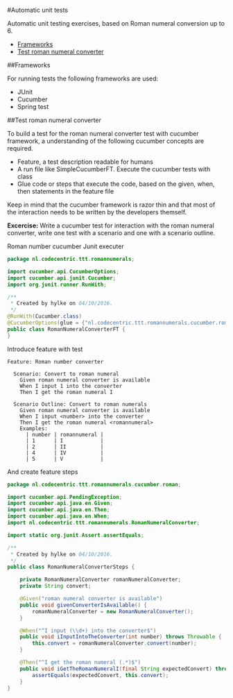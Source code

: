 #Automatic unit tests

Automatic unit testing exercises, based on Roman numeral conversion up to 6. 

- [Frameworks](#frameworks)
- [Test roman numeral converter](test-roman-numeral-converter)

##Frameworks

For running tests the following frameworks are used:

- JUnit
- Cucumber
- Spring test

##Test roman numeral converter

To build a test for the roman numeral converter test with cucumber framework, a understanding 
of the following cucumber concepts are required.

- Feature, a test description readable for humans
- A run file like SimpleCucumberFT. Execute the cucumber tests with class
- Glue code or steps that execute the code, based on the given, when, then statements in the feature file

Keep in mind that the cucumber framework is razor thin and that most of the interaction needs to be 
written by the developers themself.

**Excercise:** Write a cucumber test for interaction with the roman numeral converter, write one test 
with a scenario and one with a scenario outline.

Roman number cucumber Junit executer
```java
package nl.codecentric.ttt.romannumerals;

import cucumber.api.CucumberOptions;
import cucumber.api.junit.Cucumber;
import org.junit.runner.RunWith;

/**
 * Created by hylke on 04/10/2016.
 */
@RunWith(Cucumber.class)
@CucumberOptions(glue = {"nl.codecentric.ttt.romannumerals.cucumber.roman"},features = {"classpath:features/roman"})
public class RomanNumeralConverterFT {
}
```

Introduce feature with test
```
Feature: Roman number converter

  Scenario: Convert to roman numeral
    Given roman numeral converter is available
    When I input 1 into the converter
    Then I get the roman numeral I

  Scenario Outline: Convert to roman numerals
    Given roman numeral converter is available
    When I input <number> into the converter
    Then I get the roman numeral <romannumeral>
    Examples:
      | number | romannumeral |
      | 1      | I            |
      | 2      | II           |
      | 4      | IV           |
      | 5      | V            |
```

And create feature steps
```java
package nl.codecentric.ttt.romannumerals.cucumber.roman;

import cucumber.api.PendingException;
import cucumber.api.java.en.Given;
import cucumber.api.java.en.Then;
import cucumber.api.java.en.When;
import nl.codecentric.ttt.romannumerals.RomanNumeralConverter;

import static org.junit.Assert.assertEquals;

/**
 * Created by hylke on 04/10/2016.
 */
public class RomanNumeralConverterSteps {

    private RomanNumeralConverter romanNumeralConverter;
    private String convert;

    @Given("roman numeral converter is available")
    public void givenConverterIsAvailable() {
        romanNumeralConverter = new RomanNumeralConverter();
    }

    @When("^I input (\\d+) into the converter$")
    public void iInputIntoTheConverter(int number) throws Throwable {
        this.convert = romanNumeralConverter.convert(number);
    }

    @Then("^I get the roman numeral (.*)$")
    public void iGetTheRomanNumeralI(final String expectedConvert) throws Throwable {
        assertEquals(expectedConvert, this.convert);
    }
}
```

